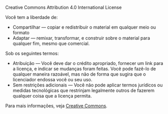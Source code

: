 Creative Commons Attribution 4.0 International License

Você tem a liberdade de:
- Compartilhar — copiar e redistribuir o material em qualquer meio ou formato
- Adaptar — remixar, transformar, e construir sobre o material para qualquer fim, mesmo que comercial.

Sob os seguintes termos:
- Atribuição — Você deve dar o crédito apropriado, fornecer um link para a licença, e indicar se mudanças foram feitas. Você pode fazê-lo de qualquer maneira razoável, mas não de forma que sugira que o licenciador endossa você ou seu uso.
- Sem restrições adicionais — Você não pode aplicar termos jurídicos ou medidas tecnológicas que restrinjam legalmente outros de fazerem qualquer coisa que a licença permita.

Para mais informações, veja [Creative Commons](https://creativecommons.org/licenses/by/4.0/).

